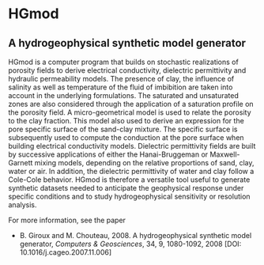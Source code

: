 # HGmod
## A hydrogeophysical synthetic model generator

HGmod is a computer program that builds on stochastic realizations of porosity fields to derive electrical conductivity, dielectric permittivity and hydraulic permeability models. The presence of clay, the influence of salinity as well as temperature of the fluid of imbibition are taken into account in the underlying formulations. The saturated and unsaturated zones are also considered through the application of a saturation profile on the porosity field. A micro-geometrical model is used to relate the porosity to the clay fraction. This model also used to derive an expression for the pore specific surface of the sand-clay mixture. The specific surface is subsequently used to compute the conduction at the pore surface when building electrical conductivity models. Dielectric permittivity fields are built by successive applications of either the Hanai-Bruggeman or Maxwell-Garnett mixing models, depending on the relative proportions of sand, clay, water or air. In addition, the dielectric permittivity of water and clay follow a Cole-Cole behavior. HGmod is therefore a versatile tool useful to generate synthetic datasets needed to anticipate the geophysical response under specific conditions and to study hydrogeophysical sensitivity or resolution analysis.

For more information, see the paper

- B. Giroux and M. Chouteau, 2008. A hydrogeophysical synthetic model generator, _Computers & Geosciences_, 34, 9, 1080-1092, 2008 [DOI: 10.1016/j.cageo.2007.11.006]

